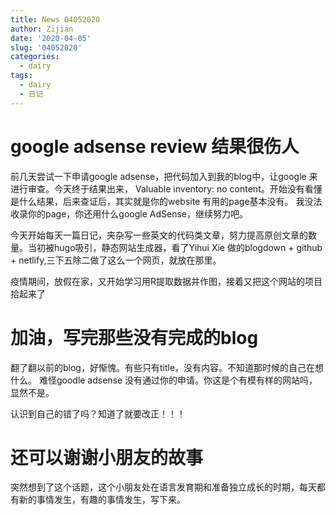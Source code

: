 ```yaml
---
title: News 04052020
author: Zijian
date: '2020-04-05'
slug: '04052020'
categories:
  - dairy
tags:
  - dairy
  - 日记
---
```


# google adsense review 结果很伤人

前几天尝试一下申请google adsense，把代码加入到我的blog中，让google 来进行审查。今天终于结果出来，
Valuable inventory: no content。开始没有看懂是什么结果，后来查证后，其实就是你的website 有用的page基本没有。
我没法收录你的page，你还用什么google AdSense，继续努力吧。

今天开始每天一篇日记，夹杂写一些英文的代码类文章，努力提高原创文章的数量。当初被hugo吸引，静态网站生成器，看了Yihui Xie 做的blogdown + github + netlify,三下五除二做了这么一个网页，就放在那里。

疫情期间，放假在家，又开始学习用R提取数据并作图，接着又把这个网站的项目拾起来了

# 加油，写完那些没有完成的blog
翻了翻以前的blog，好惭愧。有些只有title，没有内容。不知道那时候的自己在想什么。
难怪goodle adsense 没有通过你的申请。你这是个有模有样的网站吗，显然不是。

认识到自己的错了吗？知道了就要改正！！！


# 还可以谢谢小朋友的故事

突然想到了这个话题，这个小朋友处在语言发育期和准备独立成长的时期，每天都有新的事情发生，有趣的事情发生，写下来。